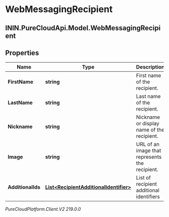 # WebMessagingRecipient

## ININ.PureCloudApi.Model.WebMessagingRecipient

## Properties

|Name | Type | Description | Notes|
|------------ | ------------- | ------------- | -------------|
| **FirstName** | **string** | First name of the recipient. | [optional] |
| **LastName** | **string** | Last name of the recipient. | [optional] |
| **Nickname** | **string** | Nickname or display name of the recipient. | [optional] |
| **Image** | **string** | URL of an image that represents the recipient. | [optional] |
| **AdditionalIds** | [**List&lt;RecipientAdditionalIdentifier&gt;**](RecipientAdditionalIdentifier) | List of recipient additional identifiers | [optional] |



_PureCloudPlatform.Client.V2 219.0.0_
